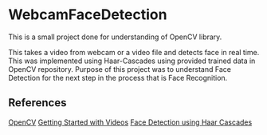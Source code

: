 # WebcamFaceDetection

This is a small project done for understanding of OpenCV library. 

This takes a video from webcam or a video file and detects face in real time. This was implemented using Haar-Cascades using provided trained data in OpenCV repository. Purpose of this project was to understand Face Detection for the next step in the process that is Face Recognition.

## References
[OpenCV](https://github.com/opencv/opencv)
[Getting Started with Videos](https://docs.opencv.org/3.0-beta/doc/py_tutorials/py_gui/py_video_display/py_video_display.html)
[Face Detection using Haar Cascades](https://docs.opencv.org/3.3.0/d7/d8b/tutorial_py_face_detection.html)